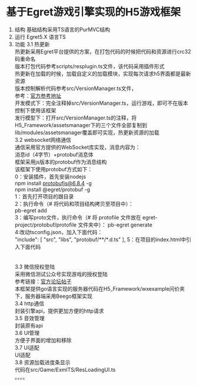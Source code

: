 # 基于Egret游戏引擎实现的H5游戏框架
1. 结构
   基础结构采用TS语言的PurMVC结构
2. 运行
   Egret5.X 语言TS
3. 功能
3.1 热更新  
    热更新采用Egret平台提供的方案，在打包代码的时候把代码和资源进行crc32码重命名  
    版本打包代码参考scripts/resplugin.ts文件，该代码采用插件形式  
    热更新在加载的时候，加载自定义的加载模块，实现每次请求h5界面都是最新资源  
    版本控制解析代码参考src/VersionManager.ts文件，  
    参考：[官方参考地址](http://developer.egret.com/cn/github/egret-docs/extension/RES/RESVersion/index.html)  
    开发模式下：完全注释掉src/VersionManager.ts，运行游戏，即可不在版本控制下使用该框架  
    发行模型下：打开src/VersionManager.ts的注释，将H5_Framework/assetsmanager下的三个文件全部复制到lib/modules/assetsmanager覆盖即可实现，热更新资源的加载  
3.2 websocket网络通信  
   通信采用官方提供的WebSocket库实现，消息内容为：  
   消息id（4字节）+protobuf消息体  
   框架采用js版本的protobuf作为消息结构  
   该框架下使用protobuf方式如下：  
   0：安装插件，首先安装nodejs  
    npm install protobufjs@6.8.4 -g  
    npm install @egret/protobuf -g  
    1：首先打开项目的跟目录  
    2：执行命令（# 将代码和项目结构拷贝至项目中）：  
        pb-egret add  
    3：编写proto文件，执行命令（# 将 protofile 文件放在 egret-project/protobuf/protofile 文件夹中）：
        pb-egret generate  
    4:改动tsconfig.json，加入下面代码：  
        "include": [
        "src",
        "libs",
        "protobuf/**/*.d.ts"
        ],
    5：在项目的index.html中引入下面代码  
        <script type="text/javascript" src="../protobuf/library/protobuf-library.js"></script>  
        <script type="text/javascript" src="../protobuf/bundles/protobuf-bundles.js"></script>  
3.3 微信授权登陆  
    采用微信测试公众号实现游戏的授权登陆  
    参考链接：[官方论坛帖子](https://bbs.egret.com/forum.php?mod=viewthread&tid=30252&highlight=%E6%8E%88%E6%9D%83)  
    本框架提供go语言实现的服务器代码在H5_Framework/wxexample问价夹下，服务器端采用Beego框架实现  
3.4 http通信  
    封装引擎api，提供更加方便的http请求  
3.5 音效管理  
    封装原有api  
3.6 UI管理  
    方便子界面的增加和移除  
3.7 UI适配  
    UI适配  
3.8 资源加载进度条显示  
    代码在src/Game/ExmlTS/ResLoadingUI.ts  
。。。。  

